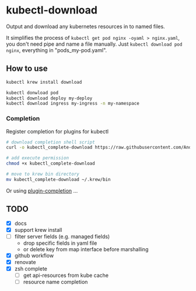 # kubectl-download

Output and download any kubernetes resources in to named files.

It simplifies the process of `kubectl get pod nginx -oyaml > nginx.yaml`, you don't need pipe and name a file manually. Just `kubectl download pod nginx`, everything in "pods_my-pod.yaml".

## How to use

```sh
kubectl krew install download

kubectl donwload pod
kubectl download deploy my-deploy
kubectl download ingress my-ingress -n my-namespace
```

### Completion

Register completion for plugins for kubectl

```sh
# download completion shell script
curl -o kubectl_complete-download https://raw.githubusercontent.com/Anddd7/kubectl-download/main/completion/kubectl_complete-download

# add execute permission
chmod +x kubectl_complete-download

# move to krew bin directory
mv kubectl_complete-download ~/.krew/bin
```

Or using [plugin-completion](https://github.com/marckhouzam/kubectl-plugin_completion) ...

## TODO

- [x] docs
- [x] support krew install
- [ ] filter server fields (e.g. managed fields)
  - drop specific fields in yaml file
  - or delete key from map interface before marshalling
- [x] github workflow
- [x] renovate
- [x] zsh complete
  - [ ] get api-resources from kube cache
  - [ ] resource name completion